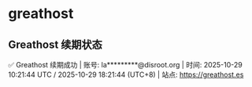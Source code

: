 # greathost

## Greathost 续期状态

<!-- GREATHOST-RENEW-STATUS:START -->
✅ Greathost 续期成功 | 账号: la*********@disroot.org | 时间: 2025-10-29 10:21:44 UTC / 2025-10-29 18:21:44 (UTC+8) | 站点: https://greathost.es
<!-- GREATHOST-RENEW-STATUS:END -->

